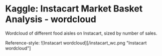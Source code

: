 # Kaggle: Instacart Market Basket Analysis - wordcloud

Wordcloud of different food aisles on Instacart, sized by number of sales.


Reference-style: 
![Instacart wordcloud][/instacart_wc.png "Instacart wordcloud"]